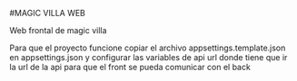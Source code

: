 ﻿#MAGIC VILLA WEB

Web frontal de magic villa

Para que el proyecto funcione copiar el archivo appsettings.template.json en appsettings.json y configurar las variables de api url donde tiene que ir la url de la api para que el front se pueda comunicar con el back